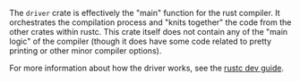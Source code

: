 The `driver` crate is effectively the "main" function for the rust
compiler. It orchestrates the compilation process and "knits together"
the code from the other crates within rustc. This crate itself does
not contain any of the "main logic" of the compiler (though it does
have some code related to pretty printing or other minor compiler
options).

For more information about how the driver works, see the [rustc dev guide].

[rustc dev guide]: https://rustc-dev-guide.rust-lang.org/rustc-driver/intro.html
